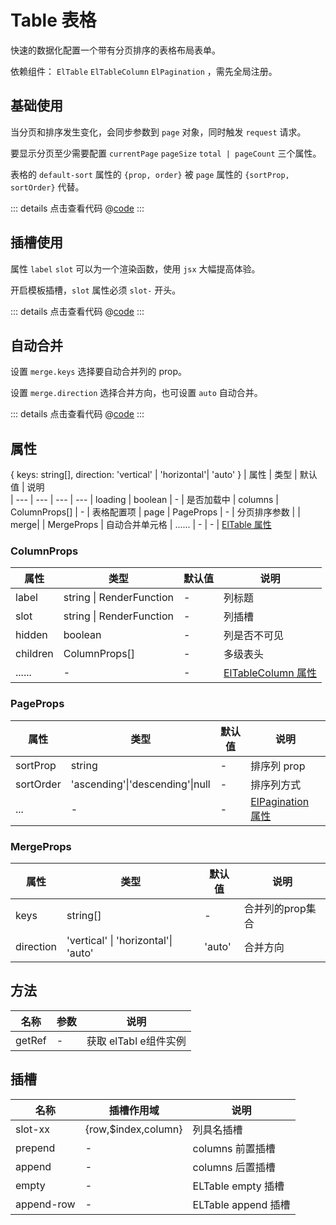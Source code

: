 # Table 表格

快速的数据化配置一个带有分页排序的表格布局表单。

依赖组件： `ElTable` `ElTableColumn` `ElPagination` ，需先全局注册。


## 基础使用

当分页和排序发生变化，会同步参数到 `page` 对象，同时触发 `request` 请求。

要显示分页至少需要配置 `currentPage` `pageSize` `total | pageCount` 三个属性。

表格的 `default-sort` 属性的 `{prop, order}` 被 `page` 属性的 `{sortProp, sortOrder}` 代替。

<ClientOnly><tableBase/></ClientOnly>

::: details 点击查看代码
@[code](@example/tableBase.vue)
:::

## 插槽使用

属性 `label`  `slot` 可以为一个渲染函数，使用 `jsx` 大幅提高体验。

开启模板插槽，`slot` 属性必须 `slot-` 开头。

<ClientOnly><tableSlot/></ClientOnly>

::: details 点击查看代码
@[code](@example/tableSlot.vue)
:::

## 自动合并

设置 `merge.keys` 选择要自动合并列的 prop。

设置 `merge.direction` 选择合并方向，也可设置 `auto` 自动合并。

<ClientOnly><tableMerge/></ClientOnly>

::: details 点击查看代码
@[code](@example/tableMerge.vue)
:::

## 属性
{ keys: string[], direction: 'vertical' \| 'horizontal'\| 'auto' } 
| 属性 | 类型  | 默认值 | 说明  
| --- | ---   | ---   | --- 
| loading | boolean | - | 是否加载中
| columns | ColumnProps[] | - | 表格配置项 
| page | PageProps  | - | 分页排序参数  |
| merge| | MergeProps | 自动合并单元格
| ...... | -  | - | [ElTable 属性](https://element-plus.gitee.io/zh-CN/component/table.html#table-%E5%B1%9E%E6%80%A7)

### ColumnProps

| 属性 | 类型  | 默认值 | 说明  
| --- | ---   | ---   | --- 
| label | string \| RenderFunction | - | 列标题 
| slot | string  \| RenderFunction | - | 列插槽
| hidden | boolean | - | 列是否不可见
| children | ColumnProps[] | - | 多级表头
| ...... | -  |-|  [ElTableColumn 属性](https://element-plus.gitee.io/zh-CN/component/table.html#table-column-%E5%B1%9E%E6%80%A7) |

### PageProps
| 属性 | 类型  | 默认值 | 说明  
| --- | ---   | ---   | --- 
| sortProp  | string | - | 排序列 prop
| sortOrder | 'ascending'\|'descending'\|null | - | 排序列方式
| ... | -  | - | [ElPagination 属性](https://element-plus.gitee.io/zh-CN/component/pagination.html#%E5%B1%9E%E6%80%A7)

### MergeProps
| 属性 | 类型  | 默认值 | 说明  
| --- | ---   | ---   | --- 
| keys  | string[] | - | 合并列的prop集合
| direction | 'vertical' \| 'horizontal'\| 'auto' | 'auto' | 合并方向

## 方法

| 名称            | 参数  |   说明       | 
| -----------    | ------- | -----------------------------  |
| getRef    | -  |  获取 elTabl e组件实例        |


## 插槽

| 名称            | 插槽作用域 |   说明                                   | 
| -----------    |   ------- | -----------------------------  |
| slot-xx        | {row,$index,column} |  列具名插槽           | 
| prepend        | - |   columns 前置插槽           |
| append         | - |   columns 后置插槽            |
| empty          | - |    ELTable empty 插槽            |
| append-row     | - |    ELTable append 插槽            |